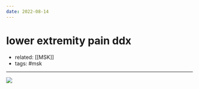 ```yaml
---
date: 2022-08-14
---
```


# lower extremity pain ddx

- related: [[MSK]]
- tags: #msk
---

![](https://photos.thisispiggy.com/file/wikiFiles/20220814152755.png)
